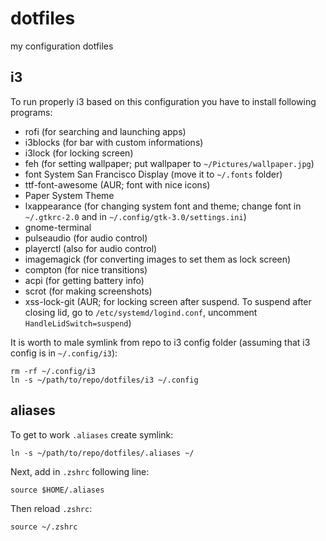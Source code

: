 # dotfiles
my configuration dotfiles

## i3
To run properly i3 based on this configuration you have to install following programs:
* rofi (for searching and launching apps)
* i3blocks (for bar with custom informations)
* i3lock (for locking screen)
* feh (for setting wallpaper; put wallpaper to `~/Pictures/wallpaper.jpg`)
* font System San Francisco Display (move it to `~/.fonts` folder)
* ttf-font-awesome (AUR; font with nice icons)
* Paper System Theme
* lxappearance (for changing system font and theme; change font in `~/.gtkrc-2.0` and in `~/.config/gtk-3.0/settings.ini`)
* gnome-terminal
* pulseaudio (for audio control)
* playerctl (also for audio control)
* imagemagick (for converting images to set them as lock screen)
* compton (for nice transitions)
* acpi (for getting battery info)
* scrot (for making screenshots)
* xss-lock-git (AUR; for locking screen after suspend. To suspend after closing lid, go to `/etc/systemd/logind.conf`, uncomment `HandleLidSwitch=suspend`)

It is worth to male symlink from repo to i3 config folder (assuming that i3 config is in `~/.config/i3`):
```
rm -rf ~/.config/i3
ln -s ~/path/to/repo/dotfiles/i3 ~/.config
```
## aliases
To get to work `.aliases` create symlink:
```
ln -s ~/path/to/repo/dotfiles/.aliases ~/
```
Next, add in `.zshrc` following line:
```
source $HOME/.aliases
```
Then reload `.zshrc`:
```
source ~/.zshrc
```
